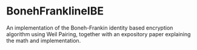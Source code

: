 # BonehFranklineIBE
An implementation of the Boneh-Frankin identity based encryption algorithm using Weil Pairing, together with an expository paper explaining the math and implementation.
